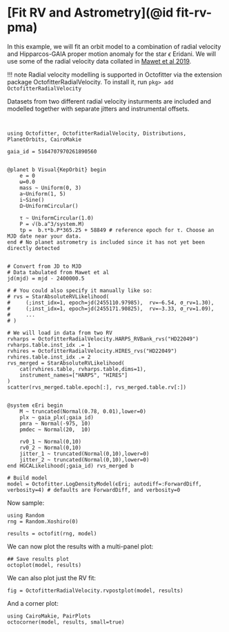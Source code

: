 # [Fit RV and Astrometry](@id fit-rv-pma)

In this example, we will fit an orbit model to a combination of radial velocity and Hipparcos-GAIA proper motion anomaly for the star $\epsilon$ Eridani. We will use some of the radial velocity data collated in [Mawet et al 2019](https://iopscience.iop.org/article/10.3847/1538-3881/aaef8a).

!!! note
    Radial velocity modelling is supported in Octofitter via the extension package OctofitterRadialVelocity. To install it, run 
    `pkg> add OctofitterRadialVelocity`

Datasets from two different radial velocity insturments are included and modelled together with separate jitters and instrumental offsets.


```@example 1


using Octofitter, OctofitterRadialVelocity, Distributions, PlanetOrbits, CairoMakie

gaia_id = 5164707970261890560 


@planet b Visual{KepOrbit} begin
    e = 0
    ω=0.0
    mass ~ Uniform(0, 3)
    a~Uniform(1, 5)
    i~Sine()
    Ω~UniformCircular()
    
    τ ~ UniformCircular(1.0)
    P = √(b.a^3/system.M)
    tp =  b.τ*b.P*365.25 + 58849 # reference epoch for τ. Choose an MJD date near your data.
end # No planet astrometry is included since it has not yet been directly detected


# Convert from JD to MJD
# Data tabulated from Mawet et al
jd(mjd) = mjd - 2400000.5

# # You could also specify it manually like so:
# rvs = StarAbsoluteRVLikelihood(
#     (;inst_idx=1, epoch=jd(2455110.97985),  rv=−6.54, σ_rv=1.30),
#     (;inst_idx=1, epoch=jd(2455171.90825),  rv=−3.33, σ_rv=1.09),
#     ...
# )

# We will load in data from two RV
rvharps = OctofitterRadialVelocity.HARPS_RVBank_rvs("HD22049")
rvharps.table.inst_idx .= 1
rvhires = OctofitterRadialVelocity.HIRES_rvs("HD22049")
rvhires.table.inst_idx .= 2
rvs_merged = StarAbsoluteRVLikelihood(
    cat(rvhires.table, rvharps.table,dims=1),
    instrument_names=["HARPS", "HIRES"]
)
scatter(rvs_merged.table.epoch[:], rvs_merged.table.rv[:])


@system ϵEri begin
    M ~ truncated(Normal(0.78, 0.01),lower=0)
    plx ~ gaia_plx(;gaia_id)
    pmra ~ Normal(-975, 10)
    pmdec ~ Normal(20,  10)

    rv0_1 ~ Normal(0,10)
    rv0_2 ~ Normal(0,10)
    jitter_1 ~ truncated(Normal(0,10),lower=0)
    jitter_2 ~ truncated(Normal(0,10),lower=0)
end HGCALikelihood(;gaia_id) rvs_merged b

# Build model
model = Octofitter.LogDensityModel(ϵEri; autodiff=:ForwardDiff, verbosity=4) # defaults are ForwardDiff, and verbosity=0
```

Now sample:
```@example 1
using Random
rng = Random.Xoshiro(0)

results = octofit(rng, model)
```

We can now plot the results with a multi-panel plot:
```@example 1
## Save results plot
octoplot(model, results)
```


We can also plot just the RV fit:
```@example 1
fig = OctofitterRadialVelocity.rvpostplot(model, results)
```

And a corner plot:
```@example 1
using CairoMakie, PairPlots
octocorner(model, results, small=true)
```